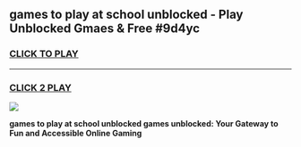 
## games to play at school unblocked - Play Unblocked Gmaes & Free #9d4yc
<h3>
<a href="https://news.freeplayer.one?title=games_to_play_at_school_unblocked&ref=24F">CLICK TO PLAY</a></h3>
<hr>

<h3>
<a href="https://news.freeplayer.one?title=games_to_play_at_school_unblocked&ref=24F">CLICK 2 PLAY</a>
  
</h3>

<a href="https://news.freeplayer.one?title=games_to_play_at_school_unblocked&ref=24F/"><img src="https://clearcache.store/games.png"></a>


**games to play at school unblocked games unblocked: Your Gateway to Fun and Accessible Online Gaming**
